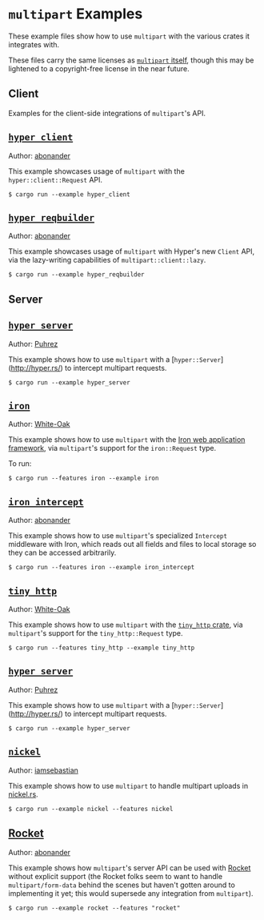 `multipart` Examples
===========================

These example files show how to use `multipart` with the various crates it integrates with.

These files carry the same licenses as [`multipart` itself](https://github.com/abonander/multipart#license), though this may be lightened to a copyright-free license in the near future.

## Client

Examples for the client-side integrations of `multipart`'s API.

[`hyper_client`](hyper_client.rs)
---------------------------------
Author: [abonander]

This example showcases usage of `multipart` with the `hyper::client::Request` API.

```
$ cargo run --example hyper_client
```

[`hyper_reqbuilder`](hyper_reqbuilder.rs)
-----------------------------------------
Author: [abonander]

This example showcases usage of `multipart` with Hyper's new `Client` API,
via the lazy-writing capabilities of `multipart::client::lazy`.

```
$ cargo run --example hyper_reqbuilder
```

## Server

[`hyper_server`](hyper_server.rs)
---------------------------------
Author: [Puhrez]

This example shows how to use `multipart` with a [`hyper::Server`] (http://hyper.rs/) to intercept multipart requests.

```
$ cargo run --example hyper_server
```

[`iron`](iron.rs)
-----------------
Author: [White-Oak]

This example shows how to use `multipart` with the [Iron web application framework](https://github.com/iron/iron), via `multipart`'s support
for the `iron::Request` type.

To run:

```
$ cargo run --features iron --example iron
```

[`iron_intercept`](iron_intercept.rs)
-------------------------------------
Author: [abonander]

This example shows how to use `multipart`'s specialized `Intercept` middleware with Iron, which reads out all fields and
files to local storage so they can be accessed arbitrarily.

```
$ cargo run --features iron --example iron_intercept
```

[`tiny_http`](tiny_http.rs)
---------------------------
Author: [White-Oak]

This example shows how to use `multipart` with the [`tiny_http` crate](https://crates.io/crates/tiny_http), via `multipart`'s support for the `tiny_http::Request` type.

```
$ cargo run --features tiny_http --example tiny_http
```

[`hyper_server`](hyper_server.rs)
---------------------------------
Author: [Puhrez]

This example shows how to use `multipart` with a [`hyper::Server`] (http://hyper.rs/) to intercept multipart requests.

```
$ cargo run --example hyper_server
```

[`nickel`](nickel.rs)
---------------------
Author: [iamsebastian]

This example shows how to use `multipart` to handle multipart uploads in [nickel.rs](https://nickel.rs).

```
$ cargo run --example nickel --features nickel
```

[Rocket](rocket.rs)
-------------------
Author: [abonander]

This example shows how `multipart`'s server API can be used with [Rocket](https://rocket.rs) without
explicit support (the Rocket folks seem to want to handle `multipart/form-data` behind the scenes
but haven't gotten around to implementing it yet; this would supersede any integration from `multipart`). 

```
$ cargo run --example rocket --features "rocket"
```

[iamsebastian]: https://github.com/iamsebastian
[Puhrez]: https://github.com/puhrez
[White-Oak]: https://github.com/white-oak
[abonander]: https://github.com/abonander

